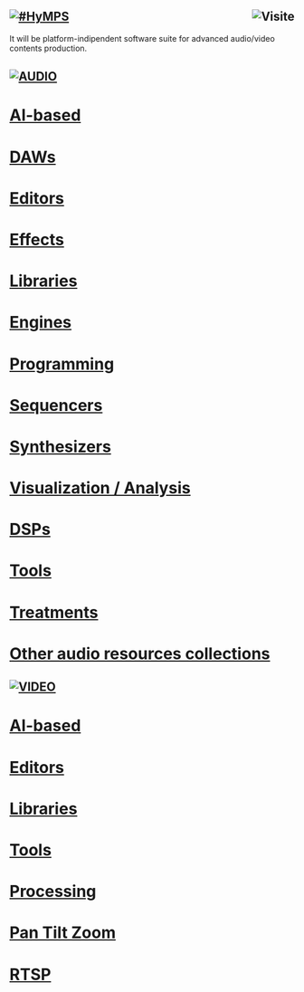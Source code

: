 ## [![#HyMPS](http://www.forart.it/progetti/HyMPS/logo.png)](https://forart.it/HyMPS/ "HYbrid Multimedia Production Suite") <img src="https://c.andyhoppe.com/1686913050" align="right" style="border:none" alt="Visite" />
It will be platform-indipendent software suite for advanced audio/video contents production.


## [![AUDIO](https://flat.badgen.net/badge/HyMPS/AUDIO/green?scale=3)]()
# [AI-based](https://github.com/forart/HyMPS/blob/main/Audio/AI-based.md#--)
# [DAWs](https://github.com/forart/HyMPS/blob/main/Audio/DAWs.md#--)
# [Editors](https://github.com/forart/HyMPS/blob/main/Audio/Editors.md#--)
# [Effects](https://github.com/forart/HyMPS/blob/main/Audio/Effects.md#--)
# [Libraries](https://github.com/forart/HyMPS/blob/main/Audio/Libraries.md#--)
# [Engines](https://github.com/forart/HyMPS/blob/main/Audio/Engines.md#--)
# [Programming](https://github.com/forart/HyMPS/blob/main/Audio/Programming.md#--)
# [Sequencers](https://github.com/forart/HyMPS/blob/main/Audio/Sequencers.md--)
# [Synthesizers](https://github.com/forart/HyMPS/blob/main/Audio/Synths.md#--)
# [Visualization / Analysis](https://github.com/forart/HyMPS/blob/main/Audio/Visualysis.md#--)
# [DSPs](https://github.com/forart/HyMPS/blob/main/Audio/DSPs.md#--)
# [Tools](https://github.com/forart/HyMPS/blob/main/Audio/Tools.md#--)
# [Treatments](https://github.com/forart/HyMPS/blob/main/Audio/Treatments.md#--)

# [Other audio resources collections](https://github.com/forart/HyMPS/blob/main/Audio/Collections.md)

## [![VIDEO](https://flat.badgen.net/badge/HyMPS/VIDEO/green?scale=3)]()
# [AI-based](https://github.com/forart/HyMPS/blob/main/Video/AI-based.md#--)
# [Editors](https://github.com/forart/HyMPS/blob/main/Video/Editors.md#--)
# [Libraries](https://github.com/forart/HyMPS/blob/main/Video/Libraries.md#--)
# [Tools](https://github.com/forart/HyMPS/blob/main/Video/Tools.md#--)
# [Processing](https://github.com/forart/HyMPS/blob/main/Video/Processing.md#--)
# [Pan Tilt Zoom](https://github.com/forart/HyMPS/blob/main/Video/PTZ.md#--)
# [RTSP](https://github.com/forart/HyMPS/blob/main/Video/RTSP.md#--)
    
